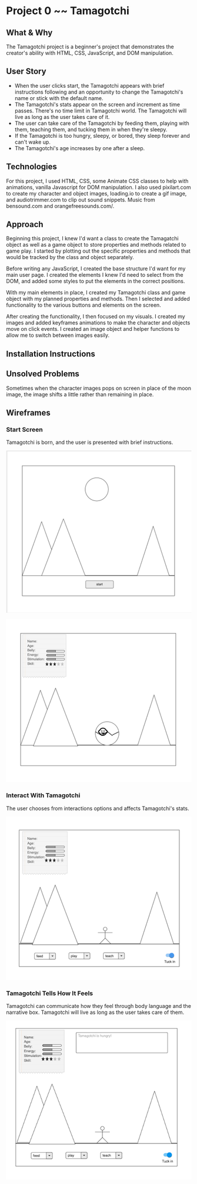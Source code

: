 # Project 0 ~~ Tamagotchi


## What & Why

The Tamagotchi project is a beginner's project that demonstrates the creator's ability with HTML, CSS, JavaScript, and DOM manipulation. 


## User Story

- When the user clicks start, the Tamagotchi appears with brief instructions following and an opportunity to change the Tamagotchi's name or stick with the default name.
- The Tamagotchi's stats appear on the screen and increment as time passes. There's no time limit in Tamagotchi world. The Tamagotchi will live as long as the user takes care of it.
- The user can take care of the Tamagotchi by feeding them, playing with them, teaching them, and tucking them in when they're sleepy. 
- If the Tamagotchi is too hungry, sleepy, or bored, they sleep forever and can't wake up.
- The Tamagotchi's age increases by one after a sleep.


## Technologies

For this project, I used HTML, CSS, some Animate CSS classes to help with animations, vanilla Javascript for DOM manipulation. I also used pixilart.com to create my character and object images, loading.io to create a gif image, and audiotrimmer.com to clip out sound snippets. Music from bensound.com and orangefreesounds.com/.


## Approach

Beginning this project, I knew I'd want a class to create the Tamagatchi object as well as a game object to store properties and methods related to game play. I started by plotting out the specific properties and methods that would be tracked by the class and object separately. 

Before writing any JavaScript, I created the base structure I'd want for my main user page. I created the elements I knew I'd need to select from the DOM, and added some styles to put the elements in the correct positions.

With my main elements in place, I created my Tamagotchi class and game object with my planned properties and methods. Then I selected and added functionality to the various buttons and elements on the screen.

After creating the functionality, I then focused on my visuals. I created my images and added keyframes animations to make the character and objects move on click events. I created an image object and helper functions to allow me to switch between images easily.


## Installation Instructions


## Unsolved Problems
Sometimes when the character images pops on screen in place of the moon image, the image shifts a little rather than remaining in place.


## Wireframes

### Start Screen
Tamagotchi is born, and the user is presented with brief instructions.

![image](./images/image1.png)

![image](./images/image2.png)

### Interact With Tamagotchi
The user chooses from interactions options and affects Tamagotchi's stats.

![image](./images/image3.png)

### Tamagotchi Tells How It Feels
Tamagotchi can communicate how they feel through body language and the narrative box. Tamagotchi will live as long as the user takes care of them.

![image](./images/image4.png)


